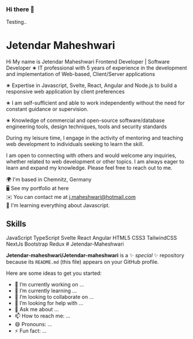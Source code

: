 ### Hi there 👋

Testing..

# Jetendar Maheshwari

Hi My name is Jetendar Maheshwari
Frontend Developer | Software Developer
✬ IT professional with 5 years of experience in the development and implementation of Web-based, Client/Server applications

✬ Expertise in Javascript, Svelte, React, Angular and Node.js to build a responsive web application by client preferences <br/>

✬ I am self-sufficient and able to work independently without the need for constant guidance or supervision. <br/>

✬ Knowledge of commercial and open-source software/database engineering tools, design techniques, tools and security standards <br/>

During my leisure time, I engage in the activity of mentoring and teaching web development to individuals seeking to learn the skill. <br/>

I am open to connecting with others and would welcome any inquiries, whether related to web development or other topics. I am always eager to learn and expand my knowledge. Please feel free to reach out to me. <br/>

🌍 I'm based in Chemnitz, Germany <br/>
🖥️ See my portfolio at here <br/>
✉️ You can contact me at j.maheshwari@hotmail.com <br/>
🧠 I'm learning everything about Javascript. <br/>

<h2> Skills </h2> 
JavaScript TypeScript Svelte React Angular HTML5 CSS3 TailwindCSS NextJs Bootstrap Redux
# Jetendar-Maheshwari


**Jetendar-maheshwari/Jetendar-maheshwari** is a ✨ _special_ ✨ repository because its `README.md` (this file) appears on your GitHub profile.

Here are some ideas to get you started:

- 🔭 I’m currently working on ...
- 🌱 I’m currently learning ...
- 👯 I’m looking to collaborate on ...
- 🤔 I’m looking for help with ...
- 💬 Ask me about ...
- 📫 How to reach me: ...
- 😄 Pronouns: ...
- ⚡ Fun fact: ...
